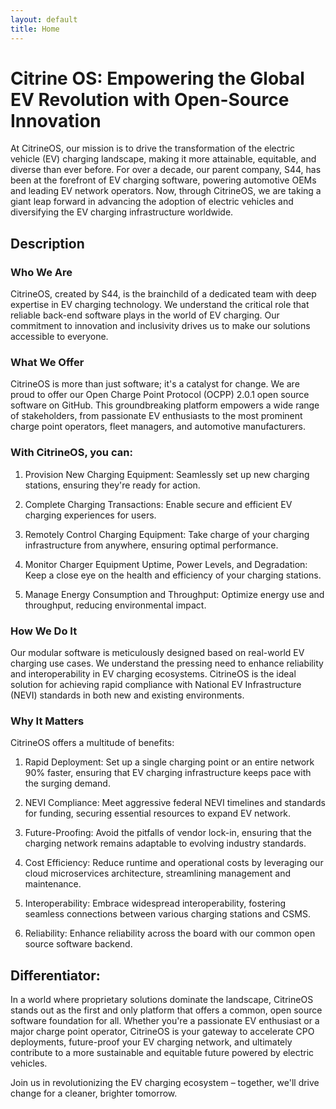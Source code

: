 ```yaml
---
layout: default
title: Home
---
```


# Citrine OS: Empowering the Global EV Revolution with Open-Source Innovation

At CitrineOS, our mission is to drive the transformation of the electric vehicle (EV) charging landscape, making it more attainable, equitable, and diverse than ever before. For over a decade, our parent company, S44, has been at the forefront of EV charging software, powering automotive OEMs and leading EV network operators. Now, through CitrineOS, we are taking a giant leap forward in advancing the adoption of electric vehicles and diversifying the EV charging infrastructure worldwide.

## Description

### Who We Are

CitrineOS, created by S44, is the brainchild of a dedicated team with deep expertise in EV charging technology. We understand the critical role that reliable back-end software plays in the world of EV charging. Our commitment to innovation and inclusivity drives us to make our solutions accessible to everyone.

### What We Offer

CitrineOS is more than just software; it's a catalyst for change. We are proud to offer our Open Charge Point Protocol (OCPP) 2.0.1 open source software on GitHub. This groundbreaking platform empowers a wide range of stakeholders, from passionate EV enthusiasts to the most prominent charge point operators, fleet managers, and automotive manufacturers.

### With CitrineOS, you can:

1. Provision New Charging Equipment: Seamlessly set up new charging stations, ensuring they're ready for action.

2. Complete Charging Transactions: Enable secure and efficient EV charging experiences for users.

3. Remotely Control Charging Equipment: Take charge of your charging infrastructure from anywhere, ensuring optimal performance.

4. Monitor Charger Equipment Uptime, Power Levels, and Degradation: Keep a close eye on the health and efficiency of your charging stations.

5. Manage Energy Consumption and Throughput: Optimize energy use and throughput, reducing environmental impact.

### How We Do It

Our modular software is meticulously designed based on real-world EV charging use cases. We understand the pressing need to enhance reliability and interoperability in EV charging ecosystems. CitrineOS is the ideal solution for achieving rapid compliance with National EV Infrastructure (NEVI) standards in both new and existing environments.

### Why It Matters

CitrineOS offers a multitude of benefits:

1. Rapid Deployment: Set up a single charging point or an entire network 90% faster, ensuring that EV charging infrastructure keeps pace with the surging demand.

2. NEVI Compliance: Meet aggressive federal NEVI timelines and standards for funding, securing essential resources to expand EV network.

3. Future-Proofing: Avoid the pitfalls of vendor lock-in, ensuring that the charging network remains adaptable to evolving industry standards.

4. Cost Efficiency: Reduce runtime and operational costs by leveraging our cloud microservices architecture, streamlining management and maintenance.

5. Interoperability: Embrace widespread interoperability, fostering seamless connections between various charging stations and CSMS.

6. Reliability: Enhance reliability across the board with our common open source software backend.

## Differentiator:

In a world where proprietary solutions dominate the landscape, CitrineOS stands out as the first and only platform that offers a common, open source software foundation for all. Whether you're a passionate EV enthusiast or a major charge point operator, CitrineOS is your gateway to accelerate CPO deployments, future-proof your EV charging network, and ultimately contribute to a more sustainable and equitable future powered by electric vehicles.

Join us in revolutionizing the EV charging ecosystem – together, we'll drive change for a cleaner, brighter tomorrow.
